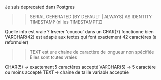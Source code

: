 Je suis deprecated dans Postgres
>> SERIAL
GENERATED (BY DEFAULT | ALWAYS) AS IDENTITY
TIMESTAMP (ni les TIMESTAMPTZ)

Quelle info est vraie ? 
Inserer 'coucou' dans un CHAR(7) fonctionne bien
VARCHAR(42) est adapté aux textes qui font exactement 42 caractères (à reformuler)
>> TEXT est une chaine de caractère de longueur non spécifiée
Elles sont toutes vraies


CHAR(5) -> exactement 5 caractères accepté
VARCHAR(5) -> 5 caractère ou moins accepté
TEXT -> chaine de taille variable acceptée
